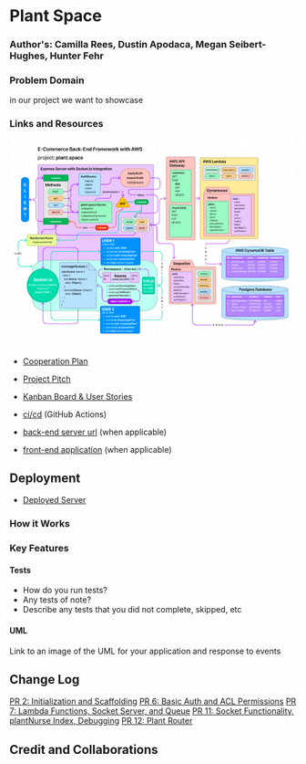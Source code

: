 # Plant Space

### Author's: Camilla Rees, Dustin Apodaca, Megan Seibert-Hughes, Hunter Fehr

### Problem Domain
in our project we want to showcase

### Links and Resources

![UML, Domain Model, and Database Schema](./assets/plantSpaceUML.png)

- [Cooperation Plan](https://github.com/CHSMD/plant.space/blob/main/documentation/cooperation-plan.md)
- [Project Pitch](https://github.com/CHSMD/plant.space/blob/main/documentation/project-pitch.md)
- [Kanban Board & User Stories](https://github.com/orgs/CHSMD/projects/1)


- [ci/cd](http://xyz.com) (GitHub Actions)
- [back-end server url](http://xyz.com) (when applicable)
- [front-end application](http://xyz.com) (when applicable)

## Deployment
- [Deployed Server]()

### How it Works

### Key Features

#### Tests

- How do you run tests?
- Any tests of note?
- Describe any tests that you did not complete, skipped, etc

#### UML

Link to an image of the UML for your application and response to events

## Change Log

[PR 2: Initialization and Scaffolding](https://github.com/CHSMD/plant.space/pull/2)
[PR 6: Basic Auth and ACL Permissions](https://github.com/CHSMD/plant.space/pull/6)
[PR 7: Lambda Functions, Socket Server, and Queue](https://github.com/CHSMD/plant.space/pull/7)
[PR 11: Socket Functionality, plantNurse Index, Debugging](https://github.com/CHSMD/plant.space/pull/11)
[PR 12: Plant Router](https://github.com/CHSMD/plant.space/pull/12)


## Credit and Collaborations
